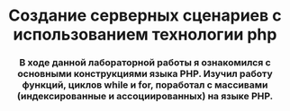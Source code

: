 <h1 align="center">Создание серверных сценариев с использованием технологии php</h1>
<h3 align="center">В ходе данной лабораторной работы я ознакомился с основными конструкциями языка PHP. Изучил работу функций, циклов while и for,
поработал с массивами (индексированные и ассоциированных) на языке PHP.
</h3>